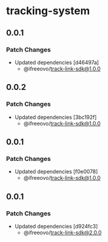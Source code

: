 # tracking-system

## 0.0.1

### Patch Changes

- Updated dependencies [d46497a]
    - @ifreeovo/track-link-sdk@1.0.0

## 0.0.2

### Patch Changes

- Updated dependencies [3bc192f]
    - @ifreeovo/track-link-sdk@1.0.0

## 0.0.1

### Patch Changes

- Updated dependencies [f0e0078]
    - @ifreeovo/track-link-sdk@1.0.0

## 0.0.1

### Patch Changes

- Updated dependencies [d924fc3]
    - @ifreeovo/track-link-sdk@2.0.0
